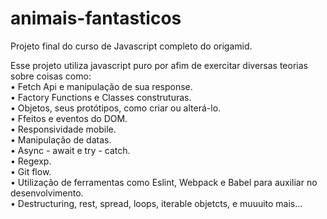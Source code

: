 # animais-fantasticos

Projeto final do curso de Javascript completo do origamid.

Esse projeto utiliza javascript puro por afim de exercitar diversas teorias sobre coisas como: \
• Fetch Api e manipulação de sua response. \
• Factory Functions e Classes construturas. \
• Objetos, seus protótipos, como criar ou alterá-lo. \
• Ffeitos e eventos do DOM. \
• Responsividade mobile. \
• Manipulação de datas. \
• Async - await e try - catch. \
• Regexp. \
• Git flow. \
• Utilização de ferramentas como Eslint, Webpack e Babel para auxiliar no desenvolvimento. \
• Destructuring, rest, spread, loops, iterable objetcts, e muuuito mais...
